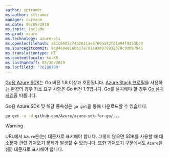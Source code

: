 ```yaml
---
author: sptramer
ms.author: sttramer
manager: carmonm
ms.date: 09/05/2018
ms.topic: include
ms.prod: azure
ms.technology: azure-cli
ms.openlocfilehash: a51c8667c74a2611ae8769aa42fd1a94f9253bc8
ms.sourcegitcommit: 9cd460ee16b637e701aa30078932878c0d0a7945
ms.translationtype: HT
ms.contentlocale: ko-KR
ms.lasthandoff: 08/30/2019
ms.locfileid: "70180799"
---
```

[Go용 Azure SDK](https://github.com/Azure/azure-sdk-for-go)는 Go 버전 1.8 이상과 호환됩니다. [Azure Stack 프로필](/azure/azure-stack/user/azure-stack-version-profiles-go)을 사용하는 환경의 경우 최소 요구 사항은 Go 버전 1.9입니다.
Go를 설치해야 할 경우 [Go 설치 지침](https://golang.org/doc/install)을 따릅니다.

Go용 Azure SDK 및 해당 종속성은 `go get`을 통해 다운로드할 수 있습니다.

```bash
go get -u -d github.com/Azure/azure-sdk-for-go/...
```

> [!WARNING]
> URL에서 `Azure`은(는) 대문자로 표시해야 합니다. 그렇지 않으면 SDK를 사용할 때 대소문자 관련 가져오기 문제가 발생할 수 있습니다. 또한 가져오기 구문에서도 `Azure`을(를) 대문자로 표시해야 합니다.
